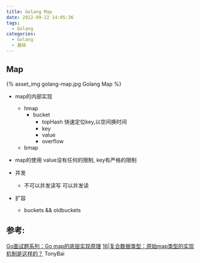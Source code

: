 ```yaml
---
title: Golang Map
date: 2022-09-22 14:05:36
tags:
  - Golang
categories:
  - Golang
  - 基础
---
```


<p></p>
<!-- more -->

## Map

{% asset_img golang-map.jpg Golang Map %}

+ map的内部实现
  + hmap
    + bucket
      - topHash
        快速定位key,以空间换时间
      - key
      - value
      - overflow
  + bmap

+ map的使用
  value没有任何的限制, key有严格的限制

+ 并发
  - 不可以并发读写
    可以并发读

+ 扩容
  - buckets && oldbuckets 

## 参考:
[Go面试题系列：Go map的底层实现原理](https://www.bilibili.com/video/BV1194y1o77s/?spm_id_from=pageDriver&vd_source=f6e8c1128f9f264c5ab8d9411a644036)
[16|复合数据类型：原始map类型的实现机制是这样的？]() TonyBai


